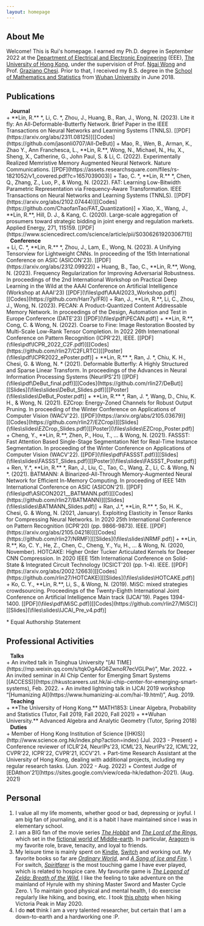 ```yaml
---
layout: homepage
---
```


## About Me

Welcome! This is Rui's homepage. I earned my Ph.D. degree in September 2022 at the [Department of Electrical and Electronic Engineering](https://www.eee.hku.hk/) (EEE), [The University of Hong Kong](https://www.hku.hk/), under the supervision of Prof. [Ngai Wong](https://www.eee.hku.hk/~nwong/) and Prof. [Graziano Chesi](https://www.eee.hku.hk/~chesi/). Prior to that, I received my B.S. degree in the [School of Mathematics and Statistics](http://maths.whu.edu.cn/Englishversion/) from [Wuhan University](https://en.whu.edu.cn/) in June 2018.

## Publications
<h4 style="margin:0 10px 0;">Journal</h4>
+ **Lin, R.** *, Li, C. *, Zhou, J., Huang, B., Ran, J., Wong, N. (2023). Lite it fly: An All-Deformable-Butterfly Network. Brief Paper in the IEEE Transactions on Neural Networks and Learning Systems (TNNLS). [[PDF](https://arxiv.org/abs/2311.08125)][[Codes](https://github.com/jasonli0707/All-DeBut)]
+ Mao, R., Wen, B., Arman, K., Zhao Y., Ann Franchesca, L., **Lin, R.**, Wong, N., Michael, N., Hu, X., Sheng, X., Catherine, G., John Paul, S. & Li, C. (2022). Experimentally Realized Memristive Memory Augmented Neural Network. Nature Communications. [[PDF](https://assets.researchsquare.com/files/rs-1821052/v1_covered.pdf?c=1657039003)]
+ Tao, C. *, **Lin, R.** *, Chen, Q., Zhang, Z., Luo, P., & Wong, N. (2022). FAT: Learning Low-Bitwidth Parametric Representation via Frequency-Aware Transformation. IEEE Transactions on Neural Networks and Learning Systems (TNNLS). [[PDF](https://arxiv.org/abs/2102.07444)][[Codes](https://github.com/ChaofanTao/FAT_Quantization)]
+ Xiao, X., Wang, J., **Lin, R.**, Hill, D. J., & Kang, C. (2020). Large-scale aggregation of prosumers toward strategic bidding in joint energy and regulation markets. Applied Energy, 271, 115159. [[PDF](https://www.sciencedirect.com/science/article/pii/S0306261920306711)]

<h4 style="margin:0 10px 0;">Conference</h4>
+ Li, C. *, **Lin, R.** *, Zhou, J., Lam, E., Wong, N. (2023). A Unifying Tensorview for Lightweight CNNs. In proceeding of the 15th International Conference on ASIC (ASICON'23). [[PDF](https://arxiv.org/abs/2312.09922)]
+ Huang, B., Tao, C., **Lin, R.**, Wong, N. (2023). Frequency Regularization for Improving Adversarial Robustness. In proceedings of the 2nd International Workshop on Practical Deep Learning in the Wild at the AAAI Conference on Artificial Intelligence (Workshop at AAAI'23) [[PDF](\files\pdf\AAAI2023_Workshop.pdf)][[Codes](https://github.com/Harr7y/FR)]
+ Ran, J., **Lin, R.**, Li, C., Zhou, J., Wong, N. (2023). PECAN: A Product-Quantized Content Addressable Memory Network. In proceedings of the Design, Automation and Test in Europe Conference (DATE'23) [[PDF](\files\pdf\PECAN.pdf)]
+ **Lin, R.**, Cong, C. & Wong, N. (2022). Coarse to Fine: Image Restoration Boosted by Multi-Scale Low-Rank Tensor Completion. In 2022 26th International Conference on Pattern Recognition (ICPR'22), IEEE.  [[PDF](\files\pdf\ICPR_2022_C2F.pdf)][[Codes](https://github.com/rlin27/C2FLRTC)][[Poster](\files\pdf\ICPR2022_ePoster.pdf)]
+ **Lin, R.** *, Ran, J. *, Chiu, K. H., Chesi, G. & Wong, N. * (2021). Deformable Butterfly: A Highly Structured and Sparse Linear Transform. In proceedings of the Advances in Neural Information Processing Systems (NeurIPS'21) [[PDF](\files\pdf\DeBut_final.pdf)][[Codes](https://github.com/rlin27/DeBut)][[Slides](\files\slides\DeBut_Slides.pdf)][[Poster](\files\slides\DeBut_Poster.pdf)]
+ **Lin, R.** *, Ran, J. *, Wang, D., Chiu, K. H., & Wong, N. (2021). EZCrop: Energy-Zoned Channels for Robust Output Pruning. In proceeding of the Winter Conference on Applications of Computer Vision (WACV'22). [[PDF](https://arxiv.org/abs/2105.03679)][[Codes](https://github.com/rlin27/EZCrop)][[Slides](\files\slides\EZCrop_Slides.pdf)][[Poster](\files\slides\EZCrop_Poster.pdf)]
+ Cheng, Y., **Lin, R.**, Zhen, P., Hou, T., ... & Wong, N. (2021). FASSST: Fast Attention Based Single-Stage Segmentation Net for Real-Time Instance Segmentation. In proceeding of the Winter Conference on Applications of Computer Vision (WACV'22). [[PDF](\files\pdf\FASSST.pdf)][[Slides](\files\slides\FASSST_Slides.pdf)][[Poster](\files\slides\FASSST_Poster.pdf)]
+ Ren, Y.*, **Lin, R.** *, Ran, J., Liu, C., Tao, C., Wang, Z., Li, C. & Wong, N *. (2021). BATMANN: A Binarized-All-Through Memory-Augmented Neural Network for Efficient In-Memory Computing. In proceeding of IEEE 14th International Conference on ASIC (ASICON'21). [[PDF](\files\pdf\ASICON2021__BATMANN.pdf)][[Codes](https://github.com/rlin27/BATMANN)][[Slides](\files\slides\BATMANN_Slides.pdf)]
+ Ran, J.*, **Lin, R.** *, So, H. K., Chesi, G. & Wong, N. (2021, January). Exploiting Elasticity in Tensor Ranks for Compressing Neural Networks. In 2020 25th International Conference on Pattern Recognition (ICPR'20) (pp. 9866-9873). IEEE. [[PDF](https://arxiv.org/abs/2105.04218)][[Codes](https://github.com/rlin27/NRMF)][[Slides](\files\slides\NRMF.pdf)]
+ **Lin, R.**, Ko, C. Y., He, Z., Chen, C., Cheng, Y., Yu, H., ... & Wong, N. (2020, November). HOTCAKE: Higher Order Tucker Articulated Kernels for Deeper CNN Compression. In 2020 IEEE 15th International Conference on Solid-State & Integrated Circuit Technology (ICSICT'20) (pp. 1-4). IEEE. [[PDF](https://arxiv.org/abs/2002.12663)][[Codes](https://github.com/rlin27/HOTCAKE)][[Slides](\files\slides\HOTCAKE.pdf)]
+ Ko, C. Y., **Lin, R.**, Li, S., & Wong, N. (2019). MiSC: mixed strategies crowdsourcing. Proceedings of the Twenty-Eighth International Joint Conference on Artificial Intelligence Main track (IJCAI'19). Pages 1394-1400. [[PDF](\files\pdf\MiSC.pdf)][[Codes](https://github.com/rlin27/MiSC)][[Slides](\files\slides\IJCAI_Pre_v4.pdf)]

\* Equal Authorship Statement

## Professional Activities
<h4 style="margin:0 10px 0;">Talks</h4>
+ An invited talk in Tsinghua University "[AI TIME](https://mp.weixin.qq.com/s/tqkOgA4G6ZwnoR7ecVGLPw)", Mar. 2022.
+ An invited seminar in AI Chip Center for Emerging Smart Systems [(ACCESS)](https://hkustcareers.ust.hk/ai-chip-center-for-emerging-smart-systems), Feb. 2022.
+ An invited lightning talk in IJCAI 2019 workshop “[Humanizing AI](https://www.humanizing-ai.com/hai-19.html)”, Aug. 2019.

<h4 style="margin:0 10px 0;">Teaching</h4>
+ **The University of Hong Kong.** MATH1853: Linear Algebra, Probability and Statistics (Tutor, Fall 2019, Fall 2020, Fall 2021)
+ **Wuhan University.** Advanced Algebra and Analytic Geometry (Tutor, Spring 2018)

<h4 style="margin:0 10px 0;">Duties</h4>
+ Member of Hong Kong Institution of Science [(HKIS)](http://www.science.org.hk/index.php?action=index) (Jul. 2023 - Present)
+ Conference reviewer of ICLR'24, NeurIPs'23, ICML'23, NeurIPs'22, ICML'22, CVPR'22, ICPR'22, CVPR'21, ICCV'21.
+ Part-time Research Assistant at the University of Hong Kong, dealing with additional projects, including my regular research tasks. (Jun. 2022 - Aug. 2022)
+ Contest Judge of [EDAthon'21](https://sites.google.com/view/ceda-hk/edathon-2021). (Aug. 2021)

## Personal
1. I value all my life moments, whether good or bad, depressing or joyful. I am big fan of journaling, and it is a habit I have maintained since I was in elementary school.
2. I am a BIG fan of the movie series [*The Hobbit*](https://en.wikipedia.org/wiki/The_Hobbit_(film_series)) and [*The Lord of the Rings*](https://en.wikipedia.org/wiki/The_Lord_of_the_Rings_(film_series)), which set in the [fictional world of Middle-earth](https://en.wikipedia.org/wiki/Middle-earth_in_film). In particular, [Aragorn](https://en.wikipedia.org/wiki/Aragorn) is my favorite role, brave, tenacity, and loyal to friends.
3. My leisure time is mainly spent on [Kindle](https://www.amazon.com/Kindle-eBooks/b?ie=UTF8&node=154606011), [Switch](https://www.nintendo.com/switch/) and working out. My favorite books so far are [*Ordinary World*](https://en.wikipedia.org/wiki/Ordinary_World_(novel)), and [*A Song of Ice and Fire*](https://en.wikipedia.org/wiki/A_Song_of_Ice_and_Fire). \\
    For switch, [*Spiritfarer*](https://www.nintendo.com/games/detail/spiritfarer-switch/) is the most touching game I have ever played, which is related to hospice care. My favourite game is [*The Legend of Zelda: Breath of the Wild*](https://www.zelda.com/breath-of-the-wild/), I like the feeling to take adventure on the mainland of Hyrule with my shining Master Sword and Master Cycle Zero. \\
    To maintain good physical and mental health, I do exercise regularly like hiking, and boxing, etc. I took [this photo](\files\fig\Victoria_Peak.jpg) when hiking Victoria Peak in May 2020.
4. I do **not** think I am a very talented researcher, but certain that I am a down-to-earth and a hardworking one :P.